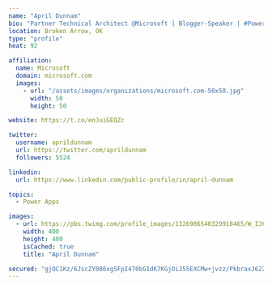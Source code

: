 ```yaml
---
name: "April Dunnam"
bio: "Partner Technical Architect @Microsoft | Blogger-Speaker | #PowerApps, #PowerAutomate, #Office365, #SharePoint | #WIT | #Karaoke Queen"
location: Broken Arrow, OK
type: "profile"
heat: 92

affiliation:
  name: Microsoft
  domain: microsoft.com
  images:
    - url: "/assets/images/organizations/microsoft.com-50x50.jpg"
      width: 50
      height: 50

website: https://t.co/enJuiGEQZc

twitter:
  username: aprildunnam
  url: https://twitter.com/aprildunnam
  followers: 5524

linkedin:
  url: https://www.linkedin.com/public-profile/in/april-dunnam

topics:
  - Power Apps

images:
  - url: https://pbs.twimg.com/profile_images/1326986540329918465/W_IJ6Ih2_400x400.jpg
    width: 400
    height: 400
    isCached: true
    title: "April Dunnam"

secured: "gjOC1Kz/6JscZY0B6xg5FpI470bG1dK7KGjOiJ55EXCMw+jvzz/PkbraxJ62ZsosvzusVZ5ijkiqlihPldCIl2I2tEjrB97HLPgoJFruOS54ocv5SyFcuPoaN7uSC1ECfMyCsJeWWLl0OIXr7M4kwdnUlKh+gHM488t3M0EDOgJsgCTE9yNibIMxycRlrZmO9CoxIqNzFmxygKaTYWAkyjhqteVH6NarFcLN8tezUbornLyBcQtfCPNW8mQWci/o3YU97N1AluBS/Vp++DRpgMqDJj6ziRR083Xg/SE3A2YNzzRQQOTSNnVVg/67nkKGM/b797ESlvZhOlXWtycpnvRIxTdRLwdFd19fY2P62AIJbFKQt/Y8jisl8ksmkkUsE4wZd3CzQjO39iTMRxzxVD7jlgkOCSkGxqlYVxmsvzo=;xUJ/YuWxR4vFFDBm7kpOzQ=="
---
```


